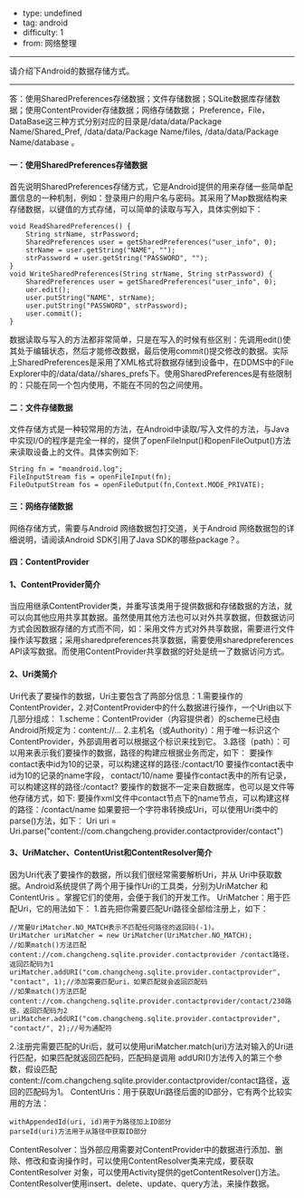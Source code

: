 - type: undefined
- tag: android
- difficulty:  1
- from: 网络整理

--------

请介绍下Android的数据存储方式。

---------

答：使用SharedPreferences存储数据；文件存储数据；SQLite数据库存储数据；使用ContentProvider存储数据；网络存储数据；
Preference，File， DataBase这三种方式分别对应的目录是/data/data/Package Name/Shared_Pref, /data/data/Package Name/files, /data/data/Package Name/database 。
#### 一：使用SharedPreferences存储数据
首先说明SharedPreferences存储方式，它是Android提供的用来存储一些简单配置信息的一种机制，例如：登录用户的用户名与密码。其采用了Map数据结构来存储数据，以键值的方式存储，可以简单的读取与写入，具体实例如下：
```  
void ReadSharedPreferences() {
	String strName, strPassword;
	SharedPreferences user = getSharedPreferences("user_info", 0);
	strName = user.getString("NAME", "");
	strPassword = user.getString("PASSWORD", "");
}
void WriteSharedPreferences(String strName, String strPassword) {
	SharedPreferences user = getSharedPreferences("user_info", 0);
	uer.edit();
	user.putString("NAME", strName);
	user.putString("PASSWORD", strPassword);
	user.commit();
}
```
数据读取与写入的方法都非常简单，只是在写入的时候有些区别：先调用edit()使其处于编辑状态，然后才能修改数据，最后使用commit()提交修改的数据。实际上SharedPreferences是采用了XML格式将数据存储到设备中，在DDMS中的File Explorer中的/data/data/<package name>/shares_prefs下。使用SharedPreferences是有些限制的：只能在同一个包内使用，不能在不同的包之间使用。
#### 二：文件存储数据
文件存储方式是一种较常用的方法，在Android中读取/写入文件的方法，与Java中实现I/O的程序是完全一样的，提供了openFileInput()和openFileOutput()方法来读取设备上的文件。具体实例如下:
```  
String fn = "moandroid.log";
FileInputStream fis = openFileInput(fn);
FileOutputStream fos = openFileOutput(fn,Context.MODE_PRIVATE);
```
#### 三：网络存储数据
网络存储方式，需要与Android 网络数据包打交道，关于Android 网络数据包的详细说明，请阅读Android SDK引用了Java SDK的哪些package？。
#### 四：ContentProvider
#### 1、ContentProvider简介
当应用继承ContentProvider类，并重写该类用于提供数据和存储数据的方法，就可以向其他应用共享其数据。虽然使用其他方法也可以对外共享数据，但数据访问方式会因数据存储的方式而不同，如：采用文件方式对外共享数据，需要进行文件操作读写数据；采用sharedpreferences共享数据，需要使用sharedpreferences API读写数据。而使用ContentProvider共享数据的好处是统一了数据访问方式。
#### 2、Uri类简介
Uri代表了要操作的数据，Uri主要包含了两部分信息：1.需要操作的ContentProvider，2.对ContentProvider中的什么数据进行操作，一个Uri由以下几部分组成：
1.scheme：ContentProvider（内容提供者）的scheme已经由Android所规定为：content://…
2.主机名（或Authority）：用于唯一标识这个ContentProvider，外部调用者可以根据这个标识来找到它。
3.路径（path）：可以用来表示我们要操作的数据，路径的构建应根据业务而定，如下：
要操作contact表中id为10的记录，可以构建这样的路径:/contact/10
要操作contact表中id为10的记录的name字段， contact/10/name
要操作contact表中的所有记录，可以构建这样的路径:/contact?
要操作的数据不一定来自数据库，也可以是文件等他存储方式，如下:
要操作xml文件中contact节点下的name节点，可以构建这样的路径：/contact/name
如果要把一个字符串转换成Uri，可以使用Uri类中的parse()方法，如下：
Uri uri = Uri.parse("content://com.changcheng.provider.contactprovider/contact")
#### 3、UriMatcher、ContentUrist和ContentResolver简介
因为Uri代表了要操作的数据，所以我们很经常需要解析Uri，并从 Uri中获取数据。Android系统提供了两个用于操作Uri的工具类，分别为UriMatcher 和ContentUris 。掌握它们的使用，会便于我们的开发工作。
UriMatcher：用于匹配Uri，它的用法如下：
1.首先把你需要匹配Uri路径全部给注册上，如下：
```  
//常量UriMatcher.NO_MATCH表示不匹配任何路径的返回码(-1)。
UriMatcher uriMatcher = new UriMatcher(UriMatcher.NO_MATCH);
//如果match()方法匹配content://com.changcheng.sqlite.provider.contactprovider /contact路径，返回匹配码为1
uriMatcher.addURI("com.changcheng.sqlite.provider.contactprovider", "contact", 1);//添加需要匹配uri，如果匹配就会返回匹配码
//如果match()方法匹配 content://com.changcheng.sqlite.provider.contactprovider/contact/230路径，返回匹配码为2
uriMatcher.addURI("com.changcheng.sqlite.provider.contactprovider", "contact/", 2);//号为通配符
```
2.注册完需要匹配的Uri后，就可以使用uriMatcher.match(uri)方法对输入的Uri进行匹配，如果匹配就返回匹配码，匹配码是调用 addURI()方法传入的第三个参数，假设匹配 content://com.changcheng.sqlite.provider.contactprovider/contact路径，返回的匹配码为1。
ContentUris：用于获取Uri路径后面的ID部分，它有两个比较实用的方法：
```  
withAppendedId(uri, id)用于为路径加上ID部分
parseId(uri)方法用于从路径中获取ID部分
```
ContentResolver：当外部应用需要对ContentProvider中的数据进行添加、删除、修改和查询操作时，可以使用ContentResolver类来完成，要获取ContentResolver 对象，可以使用Activity提供的getContentResolver()方法。 ContentResolver使用insert、delete、update、query方法，来操作数据。

